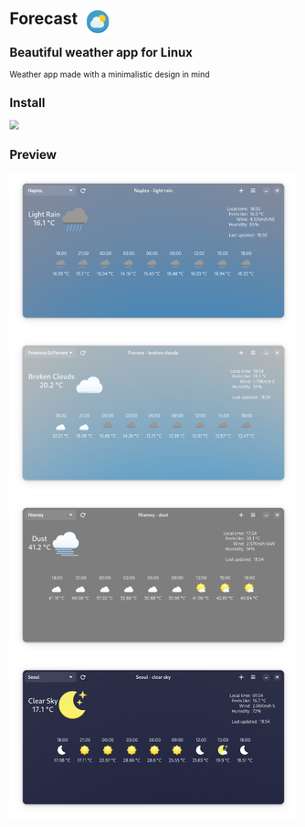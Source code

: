 <h1>Forecast &nbsp <img src="/share/icons/hicolor/scalable/apps/dev.salaniLeo.forecast.svg" alt="icon" style="width:45px;height:45px;position:absolute;"> </h1>
<h2> Beautiful weather app for Linux </h2>
<p> Weather app made with a minimalistic design in mind</p>
<h2>Install</h2>
<a href="https://beta.flathub.org/apps/dev.salaniLeo.forecast" rel="nofollow"><img src="https://flathub.org/assets/badges/flathub-badge-en.png" style="max-width: 100%;" width="200"></a>

<h2>Preview</h2>
<img src="data/images/app1.png" alt=""> 
<img src="data/images/app2.png" alt=""> 
<img src="data/images/app3.png" alt=""> 
<img src="data/images/app4.png" alt="">
